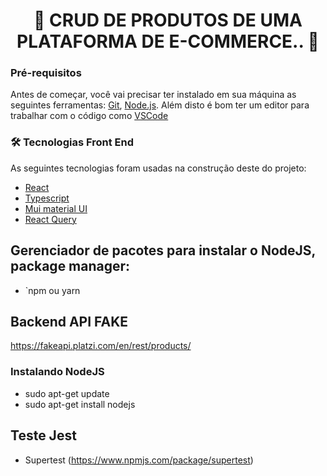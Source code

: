 <h1 align="center"> 🚧 CRUD DE PRODUTOS DE UMA PLATAFORMA DE E-COMMERCE.. 🚧</h1>

### Pré-requisitos
Antes de começar, você vai precisar ter instalado em sua máquina as seguintes ferramentas:
[Git](https://git-scm.com), [Node.js](https://nodejs.org/en/). 
Além disto é bom ter um editor para trabalhar com o código como [VSCode](https://code.visualstudio.com/)

### 🛠 Tecnologias Front End
As seguintes tecnologias foram usadas na construção deste do projeto:

- [React](https://pt-br.reactjs.org/)
- [Typescript](https://www.javascriptlan.org/)
- [Mui material UI](https://mui.com/material-ui/getting-started/)
- [React Query](https://www.npmjs.com/package/react-query)

## Gerenciador de pacotes para instalar o NodeJS, package manager: 
- `npm ou yarn

## Backend API FAKE
https://fakeapi.platzi.com/en/rest/products/

### Instalando NodeJS 
- sudo apt-get update
- sudo apt-get install nodejs

## Teste Jest
- Supertest (https://www.npmjs.com/package/supertest)
